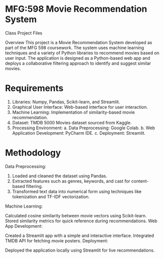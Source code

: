 # MFG:598  Movie Recommendation System
 Class Project Files


Overview
This project is a Movie Recommendation System developed as part of the MFG 598 coursework. The system uses machine learning techniques and a variety of Python libraries to recommend movies based on user input. The application is designed as a Python-based web app and deploys a collaborative filtering approach to identify and suggest similar movies.

# Requirements

1. Libraries: Numpy, Pandas, Scikit-learn, and Streamlit.
2. Graphical User Interface: Web-based interface for user interaction.
3. Machine Learning: Implementation of similarity-based movie recommendation.
4. Dataset: TMDB 5000 Movies dataset sourced from Kaggle.
5. Processing Environment:
a. Data Preprocessing: Google Colab.
b. Web Application Development: PyCharm IDE.
c. Deployment: Streamlit.

# Methodology
Data Preprocessing:

1. Loaded and cleaned the dataset using Pandas.
2. Extracted features such as genres, keywords, and cast for content-based filtering.
3. Transformed text data into numerical form using techniques like tokenization and TF-IDF vectorization.

Machine Learning:

Calculated cosine similarity between movie vectors using Scikit-learn.
Stored similarity metrics for quick reference during recommendations.
Web App Development:

Created a Streamlit app with a simple and interactive interface.
Integrated TMDB API for fetching movie posters.
Deployment:

Deployed the application locally using Streamlit for live recommendations.
